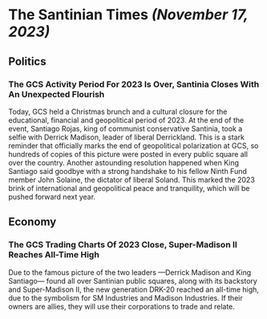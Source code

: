 # The Santinian Times _(November 17, 2023)_

## Politics

### The GCS Activity Period For 2023 Is Over, Santinia Closes With An Unexpected Flourish

Today, GCS held a Christmas brunch and a cultural closure for the educational, financial and geopolitical period of 2023. At the
end of the event, Santiago Rojas, king of communist conservative Santinia, took a selfie with Derrick Madison, leader of liberal
Derrickland. This is a stark reminder that officially marks the end of geopolitical polarization at GCS, so hundreds of copies of
this picture were posted in every public square all over the country.
Another astounding resolution happened when King Santiago said goodbye with a strong handshake to his fellow Ninth Fund member
John Solaine, the dictator of liberal Soland. This marked the 2023 brink of international and geopolitical peace and tranquility, which will be pushed forward next year.

## Economy

### The GCS Trading Charts Of 2023 Close, Super-Madison II Reaches All-Time High

Due to the famous picture of the two leaders —Derrick Madison and King Santiago— found all over Santinian public squares, along with its backstory and Super-Madison II, the new generation DRK-20 reached an all-time high, due to the symbolism for SM Industries and Madison Industries. If their owners are allies, they will use their corporations to trade and relate.
